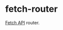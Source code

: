 # fetch-router

[Fetch API] router.

[Fetch API]: https://developer.mozilla.org/en-US/docs/Web/API/Fetch_API
